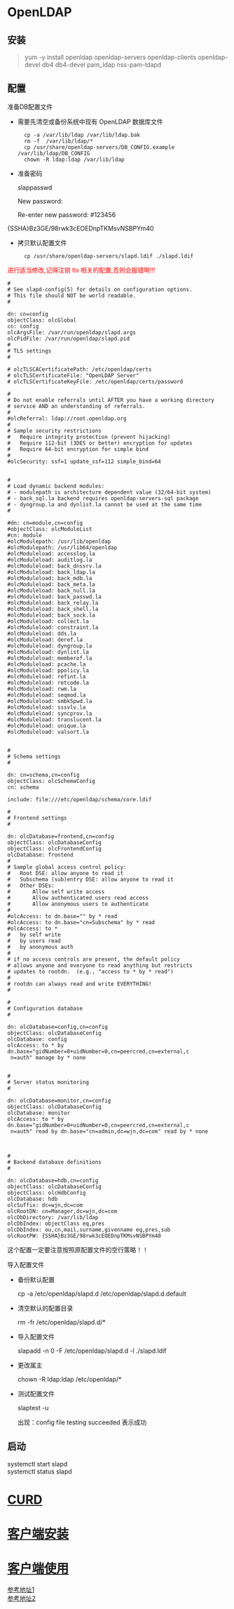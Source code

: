 # OpenLDAP

## 安装

> yum -y install openldap openldap-servers openldap-clients openldap-devel db4 db4-devel  pam_ldap nss-pam-ldapd


## 配置

准备DB配置文件 

* 需要先清空或备份系统中现有 OpenLDAP 数据库文件

        cp -a /var/lib/ldap /var/lib/ldap.bak
        rm -f  /var/lib/ldap/*  
        cp /usr/share/openldap-servers/DB_CONFIG.example /var/lib/ldap/DB_CONFIG  
        chown -R ldap:ldap /var/lib/ldap
* 准备密码
        
    slappasswd
        
    New password:

    Re-enter new password: #123456

{SSHA}Bz3GE/98rwk3cEOEDnpTKMsvNSBPYm40

* 拷贝默认配置文件

        cp /usr/share/openldap-servers/slapd.ldif ./slapd.ldif 

<font color=red>进行适当修改,记得注销 tls 相关的配置,否则会报错啊!!! </font>

```
#
# See slapd-config(5) for details on configuration options.
# This file should NOT be world readable.
#

dn: cn=config
objectClass: olcGlobal
cn: config
olcArgsFile: /var/run/openldap/slapd.args
olcPidFile: /var/run/openldap/slapd.pid
#
# TLS settings
#

# olcTLSCACertificatePath: /etc/openldap/certs
# olcTLSCertificateFile: "OpenLDAP Server"
# olcTLSCertificateKeyFile: /etc/openldap/certs/password

#
# Do not enable referrals until AFTER you have a working directory
# service AND an understanding of referrals.
#
#olcReferral: ldap://root.openldap.org
#
# Sample security restrictions
#	Require integrity protection (prevent hijacking)
#	Require 112-bit (3DES or better) encryption for updates
#	Require 64-bit encryption for simple bind
#
#olcSecurity: ssf=1 update_ssf=112 simple_bind=64


#
# Load dynamic backend modules:
# - modulepath is architecture dependent value (32/64-bit system)
# - back_sql.la backend requires openldap-servers-sql package
# - dyngroup.la and dynlist.la cannot be used at the same time
#

#dn: cn=module,cn=config
#objectClass: olcModuleList
#cn: module
#olcModulepath:	/usr/lib/openldap
#olcModulepath:	/usr/lib64/openldap
#olcModuleload: accesslog.la
#olcModuleload: auditlog.la
#olcModuleload: back_dnssrv.la
#olcModuleload: back_ldap.la
#olcModuleload: back_mdb.la
#olcModuleload: back_meta.la
#olcModuleload: back_null.la
#olcModuleload: back_passwd.la
#olcModuleload: back_relay.la
#olcModuleload: back_shell.la
#olcModuleload: back_sock.la
#olcModuleload: collect.la
#olcModuleload: constraint.la
#olcModuleload: dds.la
#olcModuleload: deref.la
#olcModuleload: dyngroup.la
#olcModuleload: dynlist.la
#olcModuleload: memberof.la
#olcModuleload: pcache.la
#olcModuleload: ppolicy.la
#olcModuleload: refint.la
#olcModuleload: retcode.la
#olcModuleload: rwm.la
#olcModuleload: seqmod.la
#olcModuleload: smbk5pwd.la
#olcModuleload: sssvlv.la
#olcModuleload: syncprov.la
#olcModuleload: translucent.la
#olcModuleload: unique.la
#olcModuleload: valsort.la


#
# Schema settings
#

dn: cn=schema,cn=config
objectClass: olcSchemaConfig
cn: schema

include: file:///etc/openldap/schema/core.ldif

#
# Frontend settings
#

dn: olcDatabase=frontend,cn=config
objectClass: olcDatabaseConfig
objectClass: olcFrontendConfig
olcDatabase: frontend
#
# Sample global access control policy:
#	Root DSE: allow anyone to read it
#	Subschema (sub)entry DSE: allow anyone to read it
#	Other DSEs:
#		Allow self write access
#		Allow authenticated users read access
#		Allow anonymous users to authenticate
#
#olcAccess: to dn.base="" by * read
#olcAccess: to dn.base="cn=Subschema" by * read
#olcAccess: to *
#	by self write
#	by users read
#	by anonymous auth
#
# if no access controls are present, the default policy
# allows anyone and everyone to read anything but restricts
# updates to rootdn.  (e.g., "access to * by * read")
#
# rootdn can always read and write EVERYTHING!
#

#
# Configuration database
#

dn: olcDatabase=config,cn=config
objectClass: olcDatabaseConfig
olcDatabase: config
olcAccess: to * by dn.base="gidNumber=0+uidNumber=0,cn=peercred,cn=external,c
 n=auth" manage by * none


#
# Server status monitoring
#

dn: olcDatabase=monitor,cn=config
objectClass: olcDatabaseConfig
olcDatabase: monitor
olcAccess: to * by dn.base="gidNumber=0+uidNumber=0,cn=peercred,cn=external,c
 n=auth" read by dn.base="cn=admin,dc=wjn,dc=com" read by * none



#
# Backend database definitions
#

dn: olcDatabase=hdb,cn=config
objectClass: olcDatabaseConfig
objectClass: olcHdbConfig
olcDatabase: hdb
olcSuffix: dc=wjn,dc=com
olcRootDN: cn=Manager,dc=wjn,dc=com
olcDbDirectory:	/var/lib/ldap
olcDbIndex: objectClass eq,pres
olcDbIndex: ou,cn,mail,surname,givenname eq,pres,sub
olcRootPW: {SSHA}Bz3GE/98rwk3cEOEDnpTKMsvNSBPYm40
```

这个配置一定要注意按照原配置文件的空行策略！！

导入配置文件

 
* 备份默认配置

    cp -a  /etc/openldap/slapd.d  /etc/openldap/slapd.d.default 

* 清空默认的配置目录

    rm -fr /etc/openldap/slapd.d/* 

* 导入配置文件

    slapadd -n 0 -F /etc/openldap/slapd.d -l ./slapd.ldif 

* 更改属主

    chown -R ldap:ldap /etc/openldap/* 

* 测试配置文件

    slaptest -u

    出现：config file testing succeeded 表示成功



## 启动

systemctl start slapd  
systemctl status slapd

# [CURD](https://github.com/wjn0918/Study/blob/master/SoftWare/LDAP/CRUD.md)



# [客户端安装](http://www.ldapadmin.org/download/ldapadmin.html)

# [客户端使用](https://cloud.tencent.com/developer/article/1380076)



[参考地址1](https://www.cnblogs.com/HIBIKILinux/p/9799408.html)  
[参考地址2](https://www.cnblogs.com/lfdblog/p/9798004.html)
